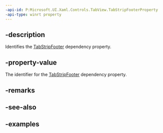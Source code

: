 ```yaml
---
-api-id: P:Microsoft.UI.Xaml.Controls.TabView.TabStripFooterProperty
-api-type: winrt property
---
```


## -description

Identifies the [TabStripFooter](tabview_tabstripfooter.md) dependency property.

## -property-value

The identifier for the [TabStripFooter](tabview_tabstripfooter.md) dependency property.

## -remarks

## -see-also

## -examples

